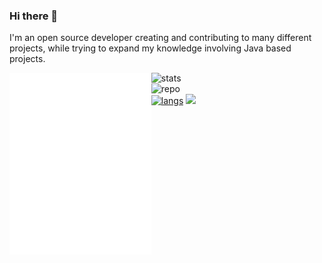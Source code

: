 ### Hi there 👋

I'm an open source developer creating and contributing to many different projects, while trying to expand my knowledge involving Java based projects.

[<img align="left" width="45%" alt="metrics" src="github-metrics.svg">](#)
[<img align="left" width="50%" alt="stats" src="https://github-readme-stats.vercel.app/api?username=kaivian&show_icons=true&title_color=0366d6&icon_color=818990&bg_color=0d1117&hide_border=true&rank_icon=percentile&theme=dark#gh-dark-mode-only">](#)
[<img align="left" width="50%" alt="repo" src="https://github-readme-stats.vercel.app/api/wakatime?username=Kaivian&layout=compact&show_icons=true&title_color=0366d6&icon_color=818990&bg_color=0d1117&hide_border=true&theme=dark">](#)
[<img width="24%" alt="langs" src="https://github-readme-stats.vercel.app/api/top-langs/?username=kaivian&show_icons=true&title_color=0366d6&icon_color=818990&bg_color=0d1117&hide_border=true&theme=dark">](#)
<a href="https://github.com/kaivian/kaivian">
  <img width="270" src="https://github-readme-stats.vercel.app/api/pin/?username=kaivian&repo=kaivian&show_icons=true&title_color=0366d6&icon_color=818990&bg_color=0d1117&hide_border=true&theme=dark" />
</a>
